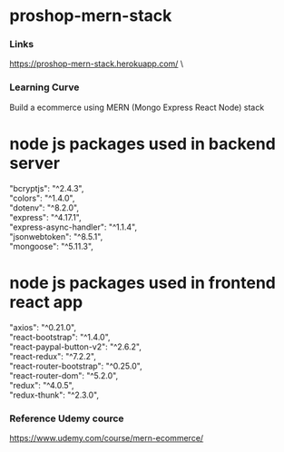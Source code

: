 # proshop-mern-stack

### Links
https://proshop-mern-stack.herokuapp.com/ \

### Learning Curve
Build a ecommerce using MERN (Mongo Express React Node) stack

# node js packages used in backend server
  "bcryptjs": "^2.4.3", \
  "colors": "^1.4.0", \
  "dotenv": "^8.2.0", \
  "express": "^4.17.1", \
  "express-async-handler": "^1.1.4", \
  "jsonwebtoken": "^8.5.1", \
  "mongoose": "^5.11.3", 

# node js packages used in frontend react app
  "axios": "^0.21.0",     \
  "react-bootstrap": "^1.4.0",         \
  "react-paypal-button-v2": "^2.6.2", \
  "react-redux": "^7.2.2", \
  "react-router-bootstrap": "^0.25.0", \
  "react-router-dom": "^5.2.0",     \
  "redux": "^4.0.5",   \
  "redux-thunk": "^2.3.0",   
  
### Reference Udemy cource
https://www.udemy.com/course/mern-ecommerce/
